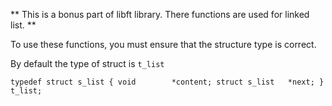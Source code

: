 ** This is a bonus part of libft library.
There functions are used for linked list. **

To use these functions, you must ensure
that the structure type is correct.

By default the type of struct is `t_list`

`typedef struct	s_list
{
    void		*content;
    struct s_list	*next;
}			t_list;`